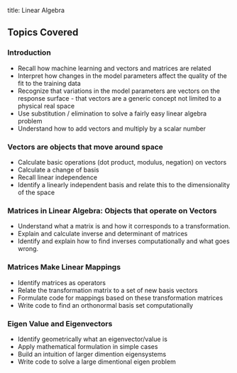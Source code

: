 title: Linear Algebra

## Topics Covered

### Introduction

- Recall how machine learning and vectors and matrices are related
- Interpret how changes in the model parameters affect the quality of the fit to the training data
- Recognize that variations in the model parameters are vectors on the response surface - that vectors are a generic concept not limited to a physical real space
- Use substitution / elimination to solve a fairly easy linear algebra problem
- Understand how to add vectors and multiply by a scalar number


### Vectors are objects that move around space

- Calculate basic operations (dot product, modulus, negation) on vectors
- Calculate a change of basis
- Recall linear independence
- Identify a linearly independent basis and relate this to the dimensionality of the space

### Matrices in Linear Algebra: Objects that operate on Vectors

- Understand what a matrix is and how it corresponds to a transformation.
- Explain and calculate inverse and determinant of matrices
- Identify and explain how to find inverses computationally and what goes wrong.

### Matrices Make Linear Mappings

- Identify matrices as operators
- Relate the transformation matrix to a set of new basis vectors
- Formulate code for mappings based on these transformation matrices
- Write code to find an orthonormal basis set computationally

### Eigen Value and Eigenvectors

- Identify geometrically what an eigenvector/value is
- Apply mathematical formulation in simple cases
- Build an intuition of larger dimention eigensystems
- Write code to solve a large dimentional eigen problem